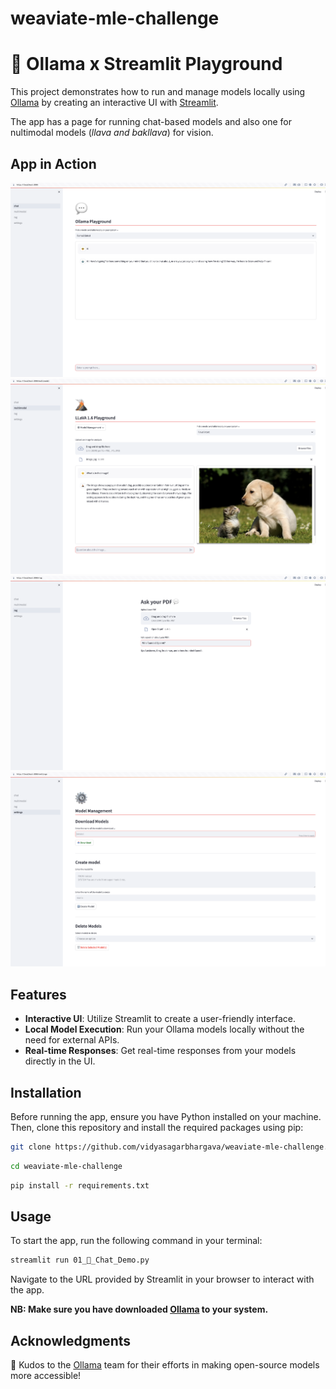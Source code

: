 # weaviate-mle-challenge
# 🚀 Ollama x Streamlit Playground

This project demonstrates how to run and manage models locally using [Ollama](https://ollama.com/) by creating an interactive UI with [Streamlit](https://streamlit.io).

The app has a page for running chat-based models and also one for nultimodal models (_llava and bakllava_) for vision.

## App in Action

![chat](assets/chat.png)
![multimodal](assets/multimodal.png)
![rag](assets/rag.png)
![settings](assets/settings.png)
## Features

- **Interactive UI**: Utilize Streamlit to create a user-friendly interface.
- **Local Model Execution**: Run your Ollama models locally without the need for external APIs.
- **Real-time Responses**: Get real-time responses from your models directly in the UI.

## Installation

Before running the app, ensure you have Python installed on your machine. Then, clone this repository and install the required packages using pip:

```bash
git clone https://github.com/vidyasagarbhargava/weaviate-mle-challenge.git
```

```bash
cd weaviate-mle-challenge
```

```bash
pip install -r requirements.txt
```

## Usage

To start the app, run the following command in your terminal:

```bash
streamlit run 01_💬_Chat_Demo.py
```

Navigate to the URL provided by Streamlit in your browser to interact with the app.

**NB: Make sure you have downloaded [Ollama](https://ollama.com/) to your system.**


## Acknowledgments

👏 Kudos to the [Ollama](https://ollama.com/) team for their efforts in making open-source models more accessible!